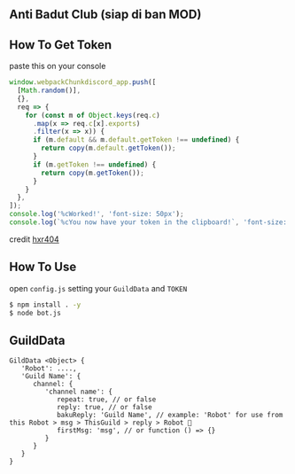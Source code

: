 ## Anti Badut Club (siap di ban MOD)
## How To Get Token
 paste this on your console
```javascript
window.webpackChunkdiscord_app.push([
  [Math.random()],
  {},
  req => {
    for (const m of Object.keys(req.c)
      .map(x => req.c[x].exports)
      .filter(x => x)) {
      if (m.default && m.default.getToken !== undefined) {
        return copy(m.default.getToken());
      }
      if (m.getToken !== undefined) {
        return copy(m.getToken());
      }
    }
  },
]);
console.log('%cWorked!', 'font-size: 50px');
console.log(`%cYou now have your token in the clipboard!`, 'font-size: 16px');
```
credit <a href="https://github.com/hxr404/Discord-Console-hacks">hxr404</a>

## How To Use
   open `config.js`
   setting your `GuildData` and `TOKEN`
   ```bash
   $ npm install . -y
   $ node bot.js
   ```

## GuildData
```nodejs
GildData <Object> {
   'Robot': ....,
   'Guild Name': {
      channel: {
         'channel name': {
            repeat: true, // or false
            reply: true, // or false
            bakuReply: 'Guild Name', // example: 'Robot' for use from this Robot > msg > ThisGuild > reply > Robot 🔄
            firstMsg: 'msg', // or function () => {}
         }
      }
   }
}
```
